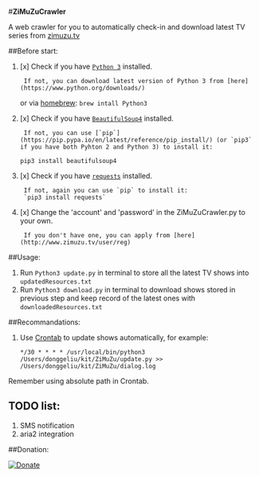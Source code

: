 #**ZiMuZuCrawler**

A web crawler for you to automatically check-in and download latest TV series from [zimuzu.tv](http://www.zimuzu.tv/)


##Before start:


1. [x] Check if you have [`Python 3`](https://docs.python.org/3/) installed. 
    
    	If not, you can download latest version of Python 3 from [here](https://www.python.org/downloads/) 
    or via [homebrew](http://brew.sh/):
	`brew intall Python3`


2. [x] Check if you have [`BeautifulSoup4`](https://www.crummy.com/software/BeautifulSoup/bs4/doc/) installed. 
    
    	If not, you can use [`pip`](https://pip.pypa.io/en/latest/reference/pip_install/) (or `pip3` if you have both Pyhton 2 and Python 3) to install it:
	 `pip3 install beautifulsoup4`

3. [x] Check if you have [`requests`](http://docs.python-requests.org/en/master/) installed. 
    
    	If not, again you can use `pip` to install it:
    	`pip3 install requests`

4. [x] Change the 'account' and 'password' in the ZiMuZuCrawler.py to your own.

    	If you don't have one, you can apply from [here](http://www.zimuzu.tv/user/reg)


##Usage:

1. Run `Python3 update.py` in terminal to store all the latest TV shows into `updatedResources.txt`
2. Run `Python3 download.py` in terminal to download shows stored in previous step and keep record of the latest ones with `downloadedResources.txt`


##Recommandations: 

    
1. Use [Crontab](http://www.adminschoice.com/crontab-quick-reference) to update shows automatically, for example:

	  `*/30 * * * * /usr/local/bin/python3 /Users/donggeliu/kit/ZiMuZu/update.py >> /Users/donggeliu/kit/ZiMuZu/dialog.log`

	
Remember using absolute path in Crontab.


## TODO list:
1. SMS notification
2. aria2 integration

##Donation:

[![Donate](https://img.shields.io/badge/Donate-PayPal-green.svg)](https://www.paypal.me/DonggeLiu)




